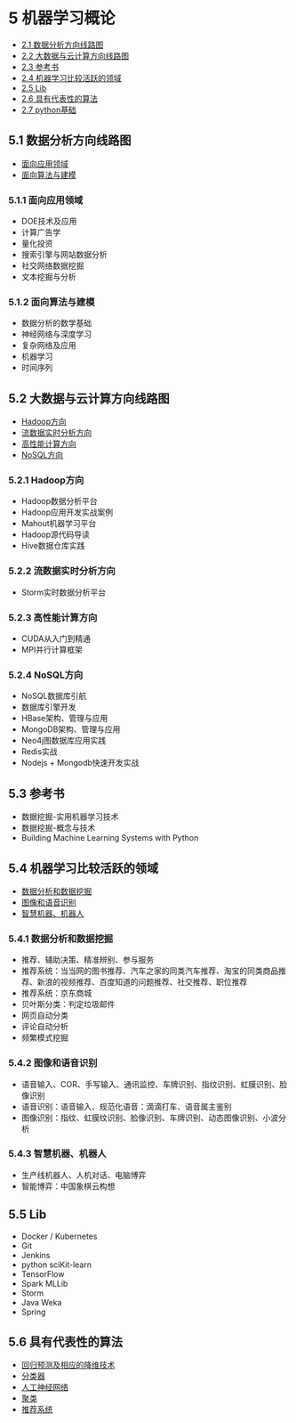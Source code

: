 # 5 机器学习概论

- [2.1 数据分析方向线路图](#2.1-数据分析方向线路图)
- [2.2 大数据与云计算方向线路图](#2.2-大数据与云计算方向线路图)
- [2.3 参考书](#2.3-参考书)
- [2.4 机器学习比较活跃的领域](#2.4-机器学习比较活跃的领域)
- [2.5 Lib](#2.5-Lib)
- [2.6 具有代表性的算法](#2.6-具有代表性的算法)
- [2.7 python基础](../python/python基础.md)

## 5.1 数据分析方向线路图

+ [面向应用领域](#2.1.1-面向应用领域)
+ [面向算法与建模](#2.1.2-面向算法与建模)

### 5.1.1 面向应用领域

- DOE技术及应用
- 计算广告学
- 量化投资
- 搜索引擎与网站数据分析
- 社交网络数据挖掘
- 文本挖掘与分析

### 5.1.2 面向算法与建模

- 数据分析的数学基础
- 神经网络与深度学习
- 复杂网络及应用
- 机器学习
- 时间序列

## 5.2 大数据与云计算方向线路图

+ [Hadoop方向](#2.2.1-hadoop方向)
+ [流数据实时分析方向](#2.2.2-流数据实时分析方向)
+ [高性能计算方向](#2.2.3-高性能计算方向)
+ [NoSQL方向](#2.2.4-nosql方向)

### 5.2.1 Hadoop方向

- Hadoop数据分析平台
- Hadoop应用开发实战案例
- Mahout机器学习平台
- Hadoop源代码导读
- Hive数据仓库实践

### 5.2.2 流数据实时分析方向

- Storm实时数据分析平台

### 5.2.3 高性能计算方向

- CUDA从入门到精通
- MPI并行计算框架

### 5.2.4 NoSQL方向

- NoSQL数据库引航
- 数据库引擎开发
- HBase架构、管理与应用
- MongoDB架构、管理与应用
- Neo4j图数据库应用实践
- Redis实战
- Nodejs + Mongodb快速开发实战

## 5.3 参考书

- 数据挖掘-实用机器学习技术
- 数据挖掘-概念与技术
- Building Machine Learning Systems with Python

## 5.4 机器学习比较活跃的领域

+ [数据分析和数据挖掘](#2.4.1-数据分析和数据挖掘)
+ [图像和语音识别](#2.4.2-图像和语音识别)
+ [智慧机器、机器人](#2.4.3-智慧机器、机器人)

### 5.4.1 数据分析和数据挖掘

- 推荐、辅助决策、精准辨别、参与服务
- 推荐系统：当当网的图书推荐、汽车之家的同类汽车推荐、淘宝的同类商品推荐、新浪的视频推荐、百度知道的问题推荐、社交推荐、职位推荐
- 推荐系统：京东商城
- 贝叶斯分类：判定垃圾邮件
- 网页自动分类
- 评论自动分析
- 频繁模式挖掘

### 5.4.2 图像和语音识别

- 语音输入、COR、手写输入、通讯监控、车牌识别、指纹识别、虹膜识别、脸像识别
- 语音识别：语音输入、规范化语音：滴滴打车、语音属主鉴别
- 图像识别：指纹、虹膜纹识别、脸像识别、车牌识别、动态图像识别、小波分析

### 5.4.3 智慧机器、机器人

- 生产线机器人、人机对话、电脑博弈
- 智能博弈：中国象棋云构想

## 5.5 Lib

- Docker / Kubernetes
- Git
- Jenkins
- python sciKit-learn
- TensorFlow
- Spark MLLib
- Storm
- Java Weka
- Spring

## 5.6 具有代表性的算法

- [回归预测及相应的降维技术](回归预测及相应的降维技术.md)
- [分类器](分类器.md)
- [人工神经网络](人工神经网络.md)
- [聚类](聚类.md)
- [推荐系统](推荐系统.md)